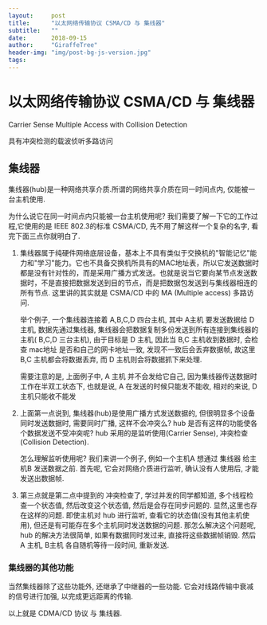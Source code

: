 ```yaml
---
layout:     post
title:      "以太网络传输协议 CSMA/CD 与 集线器"
subtitle:   ""
date:       2018-09-15
author:     "GiraffeTree"
header-img: "img/post-bg-js-version.jpg"
tags:
---
```


# 以太网络传输协议 CSMA/CD 与 集线器

Carrier Sense Multiple Access with Collision Detection

具有冲突检测的载波侦听多路访问

## 集线器

集线器(hub)是一种网络共享介质.所谓的网络共享介质在同一时间点内, 仅能被一台主机使用.

为什么说它在同一时间点内只能被一台主机使用呢? 我们需要了解一下它的工作过程,它使用的是 IEEE 802.3的标准 CSMA/CD, 先不用了解这样一个复杂的名字, 看完下面三点你就明白了.

1. 集线器属于纯硬件网络底层设备，基本上不具有类似于交换机的"智能记忆"能力和"学习"能力。它也不具备交换机所具有的MAC地址表，所以它发送数据时都是没有针对性的，而是采用广播方式发送。也就是说当它要向某节点发送数据时，不是直接把数据发送到目的节点，而是把数据包发送到与集线器相连的所有节点. 这里讲的其实就是 CSMA/CD 中的 MA (Multiple access) 多路访问. 

   举个例子, 一个集线器连接着 A,B,C,D 四台主机, 其中 A主机 要发送数据给 D主机, 数据先通过集线器, 集线器会把数据复制多份发送到所有连接到集线器的主机( B,C,D 三台主机), 由于目标是 D 主机, 因此当 B,C 主机收到数据时, 会检查 mac地址 是否和自己的网卡地址一致, 发现不一致后会丢弃数据帧, 故这里 B,C 主机都会将数据丢弃, 而 D 主机则会将数据抓下来处理.

   需要注意的是, 上面例子中, A 主机 并不会发给它自己, 因为集线器传送数据时工作在半双工状态下, 也就是说, A 在发送的时候只能发不能收, 相对的来说, D 主机只能收不能发

2. 上面第一点说到, 集线器(hub)是使用广播方式发送数据的, 但很明显多个设备同时发送数据时, 需要同时广播, 这样不会冲突么? hub 是否有这样的功能使各个数据发送不受冲突呢? hub 采用的是监听使用(Carrier Sense), 冲突检查(Collision Detection). 

   怎么理解监听使用呢? 我们来讲一个例子, 例如一个主机A 想通过 集线器 给主机B 发送数据之前. 首先呢, 它会对网络介质进行监听, 确认没有人使用后, 才能发送出数据帧. 

3. 第三点就是第二点中提到的 冲突检查了, 学过并发的同学都知道, 多个线程检查一个状态值, 然后改变这个状态值, 然后是会存在同步问题的. 显然,这里也存在这样的问题. 即使主机对 hub 进行监听, 查看它的状态值(没有其他主机使用), 但还是有可能存在多个主机同时发送数据的问题. 那怎么解决这个问题呢, hub 的解决方法很简单, 如果有数据同时发过来, 直接将这些数据帧销毁. 然后 A 主机, B主机 各自随机等待一段时间, 重新发送.

### 集线器的其他功能

当然集线器除了这些功能外, 还继承了中继器的一些功能. 它会对线路传输中衰减的信号进行加强, 以完成更远距离的传输.

以上就是 CDMA/CD 协议 与 集线器.